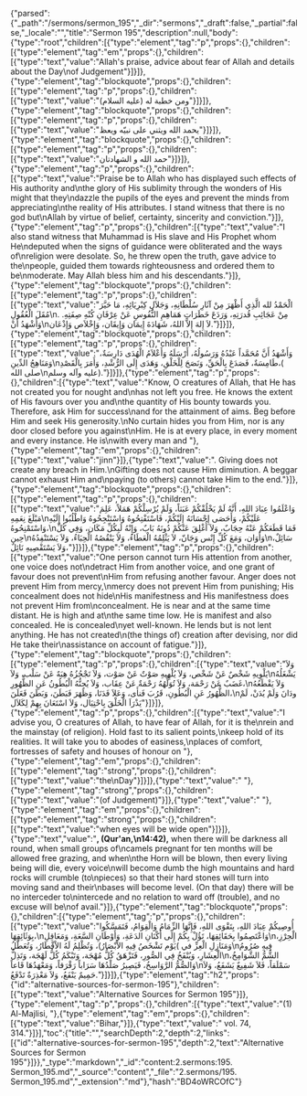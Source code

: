 {"parsed":{"_path":"/sermons/sermon_195","_dir":"sermons","_draft":false,"_partial":false,"_locale":"","title":"Sermon 195","description":null,"body":{"type":"root","children":[{"type":"element","tag":"p","props":{},"children":[{"type":"element","tag":"em","props":{},"children":[{"type":"text","value":"Allah's praise, advice about fear of Allah and details about the Day\nof Judgement"}]}]},{"type":"element","tag":"blockquote","props":{},"children":[{"type":"element","tag":"p","props":{},"children":[{"type":"text","value":"ومن خطبة له (عليه السلام)"}]}]},{"type":"element","tag":"blockquote","props":{},"children":[{"type":"element","tag":"p","props":{},"children":[{"type":"text","value":"يحمد الله ويثني على نبيّه ويعظ"}]}]},{"type":"element","tag":"blockquote","props":{},"children":[{"type":"element","tag":"p","props":{},"children":[{"type":"text","value":"حمد الله و الشهادتان"}]}]},{"type":"element","tag":"p","props":{},"children":[{"type":"text","value":"Praise be to Allah who has displayed such effects of His authority and\nthe glory of His sublimity through the wonders of His might that they\ndazzle the pupils of the eyes and prevent the minds from appreciating\nthe reality of His attributes. I stand witness that there is no god but\nAllah by virtue of belief, certainty, sincerity and conviction."}]},{"type":"element","tag":"p","props":{},"children":[{"type":"text","value":"I also stand witness that Muhammad is His slave and His Prophet whom He\ndeputed when the signs of guidance were obliterated and the ways of\nreligion were desolate. So, he threw open the truth, gave advice to the\npeople, guided them towards righteousness and ordered them to be\nmoderate. May Allah bless him and his descendants."}]},{"type":"element","tag":"blockquote","props":{},"children":[{"type":"element","tag":"p","props":{},"children":[{"type":"text","value":"الْحَمْدُ لله الَّذِي أَظْهَرَ مِنْ آثَارِ سُلْطَانِهِ، وَجَلاَلِ كِبْرِيَائِهِ، مَا حَيَّرَ مُقَلَ الْعُقُولِ\nمِنْ عَجَائِبِ قُدرَتِهِ، وَرَدَعَ خَطَرَاتِ هَمَاهِمِ النُّفُوسِ عَنْ عِرْفَانِ كُنْهِ صِفَتِهِ. . وَأَشْهَدُ أَنْ\nلاَ إِلهَ إِلاَّ اللهُ، شَهَادَةَ إِيمَان وَإِيقَان، وَإِخْلاَص وَإِذْعَان."}]}]},{"type":"element","tag":"blockquote","props":{},"children":[{"type":"element","tag":"p","props":{},"children":[{"type":"text","value":"وَأَشْهَدُ أَنَّ مُحَمَّداً عَبْدُهُ وَرَسُولُهُ، أَرْسَلَهُ وَأَعْلاَمُ الْهُدَى دَارِسَةٌ، وَمَنَاهِجُ الدِّينِ\nطَامِسَةٌ، فَصَدَعَ بِالْحَقِّ، وَنَصَحَ لِلْخَلْقِ، وَهَدَى إِلَى الرُّشْدِ، وَأَمَرَ بِالْقَصْدِ،( صلى الله\nعليه وآله وسلم)."}]}]},{"type":"element","tag":"p","props":{},"children":[{"type":"text","value":"Know, O creatures of Allah, that He has not created you for nought and\nhas not left you free. He knows the extent of His favours over you and\nthe quantity of His bounty towards you. Therefore, ask Him for success\nand for the attainment of aims. Beg before Him and seek His generosity.\nNo curtain hides you from Him, nor is any door closed before you against\nHim. He is at every place, in every moment and every instance. He is\nwith every man and "},{"type":"element","tag":"em","props":{},"children":[{"type":"text","value":"jinn"}]},{"type":"text","value":". Giving does not create any breach in Him.\nGifting does not cause Him diminution. A beggar cannot exhaust Him and\npaying (to others) cannot take Him to the end."}]},{"type":"element","tag":"blockquote","props":{},"children":[{"type":"element","tag":"p","props":{},"children":[{"type":"text","value":"وَاعْلَمُوا عِبَادَ اللهِ، أَنَّهُ لَمْ يَخْلُقْكُمْ عَبَثاً، وَلَمْ يُرْسِلْكُمْ هَمَلاً، عَلِمَ مَبْلَغَ نِعَمِهِ\nعَلَيْكُمْ، وَأَحَصَى إِحْسَانَهُ إِلَيْكُمْ، فَاسْتَفْتِحُوهُ وَاسْتَنْجِحُوهُ وَاطْلُبُوا إِلَيْهِ وَاسْتَمْنِحُوهُ،\nفَمَا قَطَعَكُمْ عَنْهُ حِجَابٌ، وَلاَ أُغْلِقَ عَنْكُمْ دُونَهُ بَابٌ، وَإِنْهُ لَبِكُلِّ مَكَان، وَفِي كُلِّ حِين\nوَأَوَان، وَمَعَ كُلِّ إِنْس وَجَانّ، لاَ يَثْلِمُهُ الْعَطَاءُ، وَلاَ يَنْقُصُهُ الْحِبَاءُ، وَلاَ يَسْتَنْفِدُهُ\nسَائِلٌ، وَلاَ يَسْتَقْصِيهِ نَائِلٌ،"}]}]},{"type":"element","tag":"p","props":{},"children":[{"type":"text","value":"One person cannot turn His attention from another, one voice does not\ndetract Him from another voice, and one grant of favour does not prevent\nHim from refusing another favour. Anger does not prevent Him from mercy,\nmercy does not prevent Him from punishing; His concealment does not hide\nHis manifestness and His manifestness does not prevent Him from\nconcealment. He is near and at the same time distant. He is high and at\nthe same time low. He is manifest and also concealed. He is concealed\nyet well-known. He lends but is not lent anything. He has not created\n(the things of) creation after devising, nor did He take their\nassistance on account of fatigue."}]},{"type":"element","tag":"blockquote","props":{},"children":[{"type":"element","tag":"p","props":{},"children":[{"type":"text","value":"وَلاَ يَلْوِيهِ شَخْصٌ عَنْ شَخْص، وَلاَ يُلْهِيهِ صَوْتٌ عَنْ صَوْت، وَلاَ تَجْجُزُهُ هِبَهٌ عَنْ سَلْب، وَلاَ\nيَشْغَلُهُ غَضَبٌ عَنْ رَحْمَة، وَلاَ تُوَلِّهُهُ رَحْمَةٌ عَنْ عِقَاب، وَلاَ يُجِنُّهُ الْبُطُونُ عَنِ الظُّهُورِ،\nوَلاَ يَقْطَعُهُ الظُّهُورُ عَنِ الْبُطُونِ، قَرُبَ فَنأَى، وَعَلاَ فَدَنَا، وَظَهَرَ فَبَطَنَ، وَبَطَنَ فَعَلَنَ،\nودَانَ وَلَمْ يُدَنْ، لَمْ يَذْرَاَ الْخَلْقَ بِاحْتِيَال، وَلاَ اسْتَعَانَ بِهِمْ لِكَلاَل"}]}]},{"type":"element","tag":"p","props":{},"children":[{"type":"text","value":"I advise you, O creatures of Allah, to have fear of Allah, for it is the\nrein and the mainstay (of religion). Hold fast to its salient points,\nkeep hold of its realities. It will take you to abodes of easiness,\nplaces of comfort, fortresses of safety and houses of honour on "},{"type":"element","tag":"em","props":{},"children":[{"type":"element","tag":"strong","props":{},"children":[{"type":"text","value":"the\nDay"}]}]},{"type":"text","value":" "},{"type":"element","tag":"strong","props":{},"children":[{"type":"text","value":"(of Judgement)"}]},{"type":"text","value":" "},{"type":"element","tag":"em","props":{},"children":[{"type":"element","tag":"strong","props":{},"children":[{"type":"text","value":"when eyes will be wide open"}]}]},{"type":"text","value":"**, (Qur'an,\n14:42),** when there will be darkness all round, when small groups of\ncamels pregnant for ten months will be allowed free grazing, and when\nthe Horn will be blown, then every living being will die, every voice\nwill become dumb the high mountains and hard rocks will crumble (to\npieces) so that their hard stones will turn into moving sand and their\nbases will become level. (On that day) there will be no interceder to\nintercede and no relation to ward off (trouble), and no excuse will be\nof avail."}]},{"type":"element","tag":"blockquote","props":{},"children":[{"type":"element","tag":"p","props":{},"children":[{"type":"text","value":"أُوصِيكُمْ عِبَادَ اللهِ، بِتَقْوَى اللهِ، فَإِنَّهَا الزِّمَامُ وَالْقِوَامُ، فَتَمَسَّكُوا بِوَثَائِقِهَا،\nوَاعْتَصِمُوا بِحَقَائِقِهَا، تَؤُلْ بِكُمْ إِلَى أَكْنَانِ الدَعَةِ، وَأَوْطَانِ السَّعَةِ، وَمَعَاقِلِ\nالْحِرْزِ، وَمَنَازِلِ الْعِزِّ في )يَوْم تَشْخَصُ فِيهِ الاْبْصَارُ)، وَتُظْلِمُ لَهُ الاْقْطَارُ، وَتُعَطَّلُ\nفِيهِ صُرُومُ الْعِشَارِ، وَيُنْفَخُ فِي الصُّورِ، فَتَزْهَقُ كُلُّ مُهْجَة، وَتَبْكَمُ كُلُّ لَهْجَة، وَتَذِلُّ\nالشُّمُّ الشَّوَامِخُ، وَالصُّمُّ الرَّوَاسِخُ، فَيَصِيرُ صَلْدُهَا سَرَاباً رَقْرَقاً، وَمَعْهَدُهَا قَاعاً\nسَمْلَقاً، فَلاَ شَفِيعٌ يَشَفَعُ، وَلاَ حَمِيمٌ يَنْفَعُ، وَلاَ مَعْذِرَةٌ تَدْفَعُ."}]}]},{"type":"element","tag":"h2","props":{"id":"alternative-sources-for-sermon-195"},"children":[{"type":"text","value":"Alternative Sources for Sermon 195"}]},{"type":"element","tag":"p","props":{},"children":[{"type":"text","value":"(1) Al-Majlisi, "},{"type":"element","tag":"em","props":{},"children":[{"type":"text","value":"Bihar,"}]},{"type":"text","value":" vol. 74, 314."}]}],"toc":{"title":"","searchDepth":2,"depth":2,"links":[{"id":"alternative-sources-for-sermon-195","depth":2,"text":"Alternative Sources for Sermon 195"}]}},"_type":"markdown","_id":"content:2.sermons:195. Sermon_195.md","_source":"content","_file":"2.sermons/195. Sermon_195.md","_extension":"md"},"hash":"BD4oWRCOfC"}